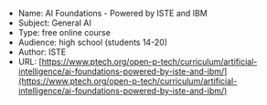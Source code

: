 * Name: AI Foundations - Powered by ISTE and IBM
* Subject: General AI
* Type: free online course
* Audience: high school (students 14-20)
* Author: ISTE
* URL: [https://www.ptech.org/open-p-tech/curriculum/artificial-intelligence/ai-foundations-powered-by-iste-and-ibm/](https://www.ptech.org/open-p-tech/curriculum/artificial-intelligence/ai-foundations-powered-by-iste-and-ibm/)

